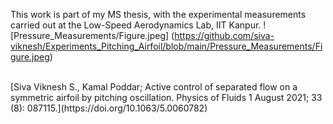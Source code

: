 This work is part of my MS thesis, with the experimental measurements carried out at the Low-Speed Aerodynamics Lab, IIT Kanpur.
![Pressure_Measurements/Figure.jpeg] (https://github.com/siva-viknesh/Experiments_Pitching_Airfoil/blob/main/Pressure_Measurements/Figure.jpeg)

<br />
[Siva Viknesh S., Kamal Poddar; Active control of separated flow on a symmetric airfoil by pitching oscillation. Physics of Fluids 1 August 2021; 33 (8): 087115.](https://doi.org/10.1063/5.0060782)
